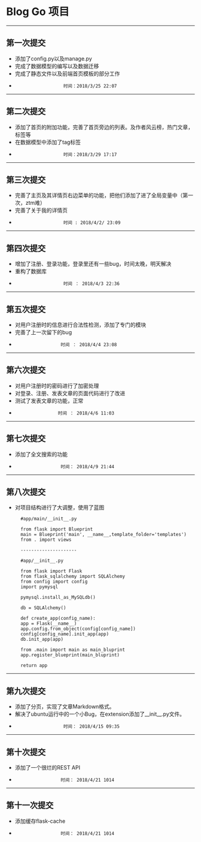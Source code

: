 # Blog Go 项目 #

----------
## 第一次提交 ##

- 添加了config.py以及manage.py
- 完成了数据模型的编写以及数据迁移
- 完成了静态文件以及前端首页模板的部分工作
-                       时间：2018/3/25 22:07

----------

## 第二次提交 ##

- 添加了首页的附加功能，完善了首页旁边的列表。及作者风云榜，热门文章，标签等
- 在数据模型中添加了tag标签
-                       时间：2018/3/29 17:17

----------
## 第三次提交 ##

- 完善了主页及其详情页右边菜单的功能，把他们添加了进了全局变量中（第一次，ztm难）
- 完善了关于我的详情页
-						时间 : 2018/4/2/ 23:09
						
----------
## 第四次提交 ##

- 增加了注册、登录功能，登录里还有一些bug，时间太晚，明天解决
- 重构了数据库
-                       时间 ： 2018/4/3 22:36

----------
## 第五次提交 ##
- 对用户注册时的信息进行合法性检测，添加了专门的模块
- 完善了上一次留下的bug
-                      时间 ： 2018/4/4 23:08
                      
---------
## 第六次提交 ##
- 对用户注册时的密码进行了加密处理
- 对登录、注册、发表文章的页面代码进行了改进
- 测试了发表文章的功能，正常
-                     时间 ： 2018/4/6 11:03
                    
----------
## 第七次提交 ##
- 添加了全文搜索的功能
-                      时间： 2018/4/9 21:44
	
----------
## 第八次提交 ##
- 对项目结构进行了大调整，使用了蓝图
    	
		#app/main/__init__.py
		
    	from flask import Blueprint
    	main = Blueprint('main', __name__,template_folder='templates')
    	from . import views

		---------------------

		#app/__init__.py
		
		from flask import Flask
		from flask_sqlalchemy import SQLAlchemy
		from config import config
		import pymysql
		
		pymysql.install_as_MySQLdb()
		
		db = SQLAlchemy()
		
		def create_app(config_name):
	    app = Flask(__name__)
	    app.config.from_object(config[config_name])
	    config[config_name].init_app(app)
	    db.init_app(app)
	
	    from .main import main as main_bluprint
	    app.register_blueprint(main_bluprint)
	
	    return app

--------------
##  第九次提交 ##
- 添加了分页，实现了文章Markdown格式。
- 解决了ubuntu运行中的一个小Bug，在extension添加了__init__.py文件。
-						时间： 2018/4/15 09:35
						
---------------
## 第十次提交 ##
- 添加了一个很烂的REST API
-                      时间： 2018/4/21 1014
                      
-----------------------
## 第十一次提交 ##
- 添加缓存flask-cache
-                      时间： 2018/4/21 1014                      